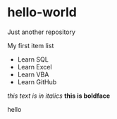 # hello-world
Just another repository

My first item list 
* Learn SQL
* Learn Excel
* Learn VBA
* Learn GitHub

_this text is in italics_ **this is boldface**

hello
